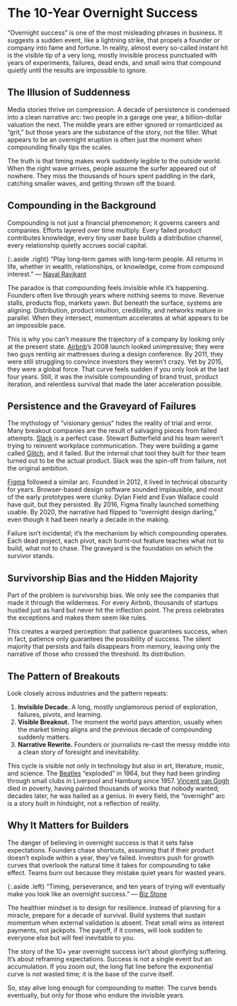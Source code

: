 # The 10-Year Overnight Success

“Overnight success” is one of the most misleading phrases in business. It suggests a sudden event, like a lightning strike, that propels a founder or company into fame and fortune. In reality, almost every so-called instant hit is the visible tip of a very long, mostly invisible process punctuated with years of experiments, failures, dead ends, and small wins that compound quietly until the results are impossible to ignore.  

## The Illusion of Suddenness

Media stories thrive on compression. A decade of persistence is condensed into a clean narrative arc: two people in a garage one year, a billion-dollar valuation the next. The middle years are either ignored or romanticized as “grit,” but those years are the substance of the story, not the filler. What appears to be an overnight eruption is often just the moment when compounding finally tips the scales.  

The truth is that timing makes work suddenly legible to the outside world. When the right wave arrives, people assume the surfer appeared out of nowhere. They miss the thousands of hours spent paddling in the dark, catching smaller waves, and getting thrown off the board.  

## Compounding in the Background

Compounding is not just a financial phenomenon; it governs careers and companies. Efforts layered over time multiply. Every failed product contributes knowledge, every tiny user base builds a distribution channel, every relationship quietly accrues social capital.

{:.aside .right}
“Play long‑term games with long‑term people. All returns in life, whether in wealth, relationships, or knowledge, come from compound interest.” — [Naval Ravikant](https://en.wikipedia.org/wiki/Naval_Ravikant)

The paradox is that compounding feels invisible while it’s happening. Founders often live through years where nothing seems to move. Revenue stalls, products flop, markets yawn. But beneath the surface, systems are aligning. Distribution, product intuition, credibility, and networks mature in parallel. When they intersect, momentum accelerates at what appears to be an impossible pace.  

This is why you can’t measure the trajectory of a company by looking only at the present state. [Airbnb](https://en.wikipedia.org/wiki/Airbnb)’s 2008 launch looked unimpressive; they were two guys renting air mattresses during a design conference. By 2011, they were still struggling to convince investors they weren’t crazy. Yet by 2015, they were a global force. That curve feels sudden if you only look at the last four years. Still, it was the invisible compounding of brand trust, product iteration, and relentless survival that made the later acceleration possible.  

## Persistence and the Graveyard of Failures

The mythology of “visionary genius” hides the reality of trial and error. Many breakout companies are the result of salvaging pieces from failed attempts. [Slack](https://en.wikipedia.org/wiki/Slack_(software)) is a perfect case. Stewart Butterfield and his team weren’t trying to reinvent workplace communication. They were building a game called [Glitch](https://en.wikipedia.org/wiki/Glitch_(video_game)), and it failed. But the internal chat tool they built for their team turned out to be the actual product. Slack was the spin-off from failure, not the original ambition.  

[Figma](https://en.wikipedia.org/wiki/Figma) followed a similar arc. Founded in 2012, it lived in technical obscurity for years. Browser-based design software sounded implausible, and most of the early prototypes were clunky. Dylan Field and Evan Wallace could have quit, but they persisted. By 2016, Figma finally launched something usable. By 2020, the narrative had flipped to “overnight design darling,” even though it had been nearly a decade in the making.  

Failure isn’t incidental; it’s the mechanism by which compounding operates. Each dead project, each pivot, each burnt-out feature teaches what not to build, what not to chase. The graveyard is the foundation on which the survivor stands.  

## Survivorship Bias and the Hidden Majority

Part of the problem is survivorship bias. We only see the companies that made it through the wilderness. For every Airbnb, thousands of startups hustled just as hard but never hit the inflection point. The press celebrates the exceptions and makes them seem like rules.  

This creates a warped perception: that patience guarantees success, when in fact, patience only guarantees the possibility of success. The silent majority that persists and fails disappears from memory, leaving only the narrative of those who crossed the threshold. Its distribution.  

## The Pattern of Breakouts

Look closely across industries and the pattern repeats:  

1. **Invisible Decade.** A long, mostly unglamorous period of exploration, failures, pivots, and learning.  
2. **Visible Breakout.** The moment the world pays attention, usually when the market timing aligns and the previous decade of compounding suddenly matters.  
3. **Narrative Rewrite.** Founders or journalists re-cast the messy middle into a clean story of foresight and inevitability.  

This cycle is visible not only in technology but also in art, literature, music, and science. The [Beatles](https://en.wikipedia.org/wiki/The_Beatles) “exploded” in 1964, but they had been grinding through small clubs in Liverpool and Hamburg since 1957. [Vincent van Gogh](https://en.wikipedia.org/wiki/Vincent_van_Gogh) died in poverty, having painted thousands of works that nobody wanted; decades later, he was hailed as a genius. In every field, the “overnight” arc is a story built in hindsight, not a reflection of reality.  

## Why It Matters for Builders

The danger of believing in overnight success is that it sets false expectations. Founders chase shortcuts, assuming that if their product doesn’t explode within a year, they’ve failed. Investors push for growth curves that overlook the natural time it takes for compounding to take effect. Teams burn out because they mistake quiet years for wasted years.

{:.aside .left}
“Timing, perseverance, and ten years of trying will eventually make you look like an overnight success.” — [Biz Stone](https://en.wikipedia.org/wiki/Biz_Stone)

The healthier mindset is to design for resilience. Instead of planning for a miracle, prepare for a decade of survival. Build systems that sustain momentum when external validation is absent. Treat small wins as interest payments, not jackpots. The payoff, if it comes, will look sudden to everyone else but will feel inevitable to you. 

The story of the 10+ year overnight success isn’t about glorifying suffering. It’s about reframing expectations. Success is not a single event but an accumulation. If you zoom out, the long flat line before the exponential curve is not wasted time; it is the base of the curve itself. 

So, stay alive long enough for compounding to matter. The curve bends eventually, but only for those who endure the invisible years. 
